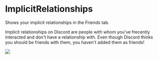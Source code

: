 # ImplicitRelationships

Shows your implicit relationships in the Friends tab.

Implicit relationships on Discord are people with whom you've frecently interacted and don't have a relationship with. Even though Discord thinks you should be friends with them, you haven't added them as friends!

![](https://camo.githubusercontent.com/6927161ee0c933f7ef6d61f243cca3e6ea4c8db9d1becd8cbf73c45e1bd0d127/68747470733a2f2f692e646f6c66692e65732f7055447859464662674d2e706e673f6b65793d736e3950343936416c32444c7072)
